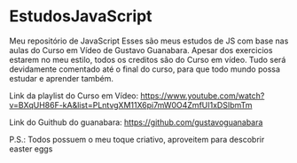 # EstudosJavaScript
 Meu repositório de JavaScript
 Esses são meus estudos de JS com base nas aulas do Curso em Vídeo de Gustavo Guanabara. 
 Apesar dos exercicios estarem no meu estilo, todos os creditos são do Curso em vídeo. 
 Tudo será devidamente comentado até o final do curso, para que todo mundo possa estudar e aprender também. 
 
 Link da playlist do Curso em Vídeo:
 https://www.youtube.com/watch?v=BXqUH86F-kA&list=PLntvgXM11X6pi7mW0O4ZmfUI1xDSIbmTm
 
 Link do Guithub do guanabara:
 https://github.com/gustavoguanabara

P.S.: Todos possuem o meu toque criativo, aproveitem para descobrir easter eggs 
